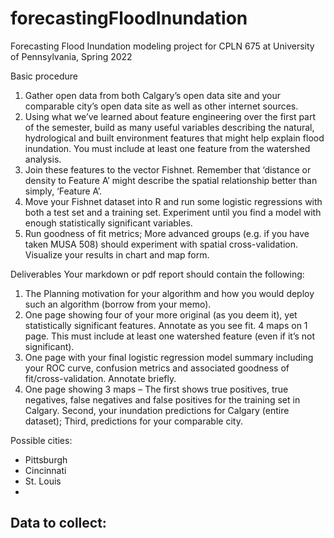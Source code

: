 # forecastingFloodInundation
Forecasting Flood Inundation modeling project for CPLN 675 at University of Pennsylvania, Spring 2022


Basic procedure
1.	Gather open data from both Calgary’s open data site and your comparable city’s open data site as well as other internet sources.
2.	Using what we’ve learned about feature engineering over the first part of the semester, build as many useful variables describing the natural, hydrological and built environment features that might help explain flood inundation. You must include at least one feature from the watershed analysis. 
3.	Join these features to the vector Fishnet. Remember that ‘distance or density to Feature A’ might describe the spatial relationship better than simply, ‘Feature A’.
4.	Move your Fishnet dataset into R and run some logistic regressions with both a test set and a training set. Experiment until you find a model with enough statistically significant variables. 
5.	Run goodness of fit metrics; More advanced groups (e.g. if you have taken MUSA 508) should experiment with spatial cross-validation. Visualize your results in chart and map form.

Deliverables 
Your markdown or pdf report should contain the following:
1.	The Planning motivation for your algorithm and how you would deploy such an algorithm (borrow from your memo).
2.	One page showing four of your more original (as you deem it), yet statistically significant features. Annotate as you see fit. 4 maps on 1 page. This must include at least one watershed feature (even if it’s not significant).
3.	One page with your final logistic regression model summary including your ROC curve, confusion metrics and associated goodness of fit/cross-validation. Annotate briefly. 
4.	One page showing 3 maps – The first shows true positives, true negatives, false negatives and false positives for the training set in Calgary. Second, your inundation predictions for Calgary (entire dataset); Third, predictions for your comparable city.

Possible cities:
- Pittsburgh
- Cincinnati
- St. Louis
- 

Data to collect:
- 
